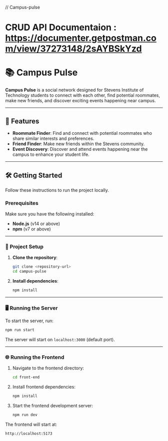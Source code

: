 // Campus-pulse

# CRUD API Documentaion : https://documenter.getpostman.com/view/37273148/2sAYBSkYzd

# 📚 Campus Pulse

**Campus Pulse** is a social network designed for Stevens Institute of Technology students to connect with each other, find potential roommates, make new friends, and discover exciting events happening near campus.

---

## 🚀 Features

- **Roommate Finder**: Find and connect with potential roommates who share similar interests and preferences.
- **Friend Finder**: Make new friends within the Stevens community.
- **Event Discovery**: Discover and attend events happening near the campus to enhance your student life.

---

## 🛠️ Getting Started

Follow these instructions to run the project locally.

### Prerequisites

Make sure you have the following installed:

- **Node.js** (v14 or above)
- **npm** (v7 or above)

---

### 📂 Project Setup

1. **Clone the repository**:

   ```bash
   git clone <repository-url>
   cd campus-pulse
   ```

2. **Install dependencies**:

   ```bash
   npm install
   ```

---

### 🖥️ Running the Server

To start the server, run:

```bash
npm run start
```

The server will start on `localhost:3000` (default port).

---

### 🌐 Running the Frontend

1. Navigate to the frontend directory:

   ```bash
   cd front-end
   ```

2. Install frontend dependencies:

   ```bash
   npm install
   ```

3. Start the frontend development server:

   ```bash
   npm run dev
   ```

The frontend will start at:

```
http://localhost:5173
```
